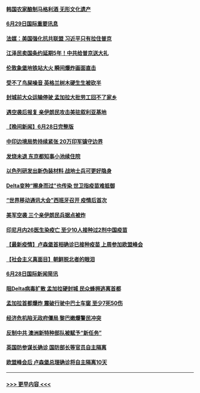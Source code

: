 #### [韩国农家酿制马格利酒 无形文化遗产](../pages/prog202/a103153703.md?t=06291751) 
#### [6月29日国际重要讯息](../pages/prog202/a103153688.md?t=06291751) 
#### [法媒：美国强化抗共联盟 习近平只有拉住普京](../pages/prog202/a103153707.md?t=06291751) 
#### [江泽民卖国条约延期5年！中共给普京送大礼](../pages/prog202/a103153687.md?t=06291751) 
#### [伦敦象堡地铁站大火 瞬间爆炸画面直击](../pages/prog202/a103153674.md?t=06291751) 
#### [受不了鸟屎噪音 英格兰树木硬生生被砍半](../pages/prog202/a103153649.md?t=06291751) 
#### [封城前大众运输停驶 孟加拉大批劳工回不了家乡](../pages/prog202/a103153560.md?t=06291751) 
#### [遇空袭后报复 亲伊朗民攻击美驻叙利亚基地](../pages/prog202/a103153499.md?t=06291751) 
#### [【晚间新闻】6月28日完整版](../pages/prog202/a103153516.md?t=06291751) 
#### [中印边境局势持续紧张 20万印军镇守边界](../pages/prog202/a103153450.md?t=06291751) 
#### [发烧未退 东京都知事小池续住院](../pages/prog202/a103153475.md?t=06291751) 
#### [以色列研发出新伪装材料 战地士兵可更好隐身](../pages/prog202/a103153021.md?t=06291751) 
#### [Delta变种“擦身而过”也传染 世卫指疫苗难抵御](../pages/prog202/a103153267.md?t=06291751) 
#### [“世界移动通讯大会”西班牙召开 疫情后首次](../pages/prog202/a103153139.md?t=06291751) 
#### [美军空袭 三个亲伊朗民兵据点被炸](../pages/prog202/a103153120.md?t=06291751) 
#### [印尼月内26医生染疫亡 至少10人接种过2剂中国疫苗](../pages/prog202/a103153088.md?t=06291751) 
#### [【最新疫情】卢森堡首相确诊已接种疫苗 上周参加欧盟峰会](../pages/prog202/a103153106.md?t=06291751) 
#### [【社会主义真面目】朝鲜脱北者的眼泪](../pages/prog202/a103153054.md?t=06291751) 
#### [6月28日国际新闻简讯](../pages/prog202/a103152868.md?t=06291751) 
#### [阻Delta病毒扩散 孟加拉硬封城 民众蜂拥逃离首都](../pages/prog202/a103152819.md?t=06291751) 
#### [孟加拉首都爆炸 震破行驶中巴士车窗 至少7死50伤](../pages/prog202/a103152803.md?t=06291751) 
#### [经济危机陷无政府僵局 黎巴嫩爆警民冲突](../pages/prog202/a103152770.md?t=06291751) 
#### [反制中共 澳洲新特种部队被赋予“新任务”](../pages/prog202/a103152781.md?t=06291751) 
#### [英国防参谋长确诊 国防部长等官员自主隔离](../pages/prog202/a103152777.md?t=06291751) 
#### [欧盟峰会后 卢森堡总理确诊将自主隔离10天](../pages/prog202/a103152749.md?t=06291751) 

----
#### [ >>> 更早内容 <<< ](../indexes/prog202-earlier.md)
